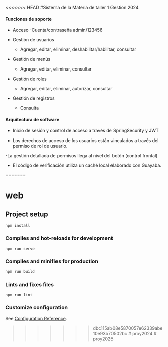 <<<<<<< HEAD
#Sistema de la Materia de taller 1 Gestion 2024
#### Funciones de soporte

-  Acceso
   -Cuenta/contraseña admin/123456

   
- Gestión de usuarios
   - Agregar, editar, eliminar, deshabilitar/habilitar, consultar
   
   
- Gestión de menús
   - Agregar, editar, eliminar, consultar

- Gestión de roles
   - Agregar, editar, eliminar, autorizar, consultar

   
- Gestión de registros
   - Consulta


#### Arquitectura de software

- Inicio de sesión y control de acceso a través de SpringSecurity y JWT


- Los derechos de acceso de los usuarios están vinculados a través del permiso de rol de usuario.


-La gestión detallada de permisos llega al nivel del botón (control frontal)


- El código de verificación utiliza un caché local elaborado con Guayaba.


=======
# web

## Project setup
```
npm install
```

### Compiles and hot-reloads for development
```
npm run serve
```

### Compiles and minifies for production
```
npm run build
```

### Lints and fixes files
```
npm run lint
```

### Customize configuration
See [Configuration Reference](https://cli.vuejs.org/config/).
>>>>>>> dbc115ab08e5870057e62339abe10e93b70502bc
#   p r o y 2 0 2 4  
 #   p r o y 2 0 2 5  
 